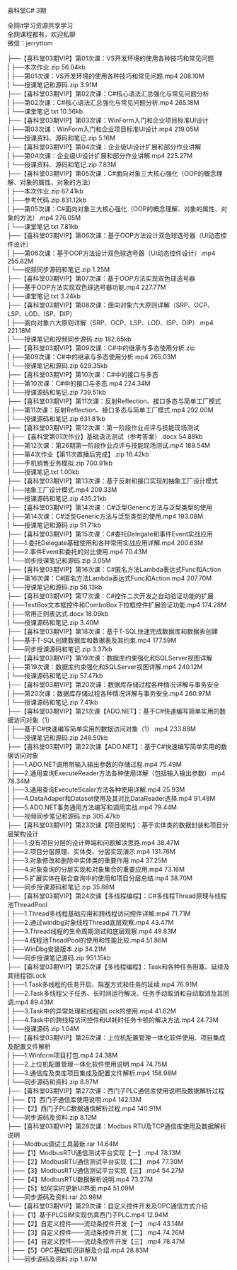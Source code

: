 喜科堂C# 3期

全网it学习资源共享学习<br>全网课程都有，欢迎私聊<br>微信：jerryttom<br>

├──【喜科堂03期VIP】第01次课：VS开发环境的使用各种技巧和常见问题<br> | ├──本次作业.zip 56.04kb<br> | ├──第01次课：VS开发环境的使用各种技巧和常见问题.mp4 208.10M<br> | └──授课笔记和源码.zip 3.91M<br> ├──【喜科堂03期VIP】第02次课：C#核心语法汇总强化与常见问题分析<br> | ├──第02次课：C#核心语法汇总强化与常见问题分析.mp4 265.18M<br> | └──课堂笔记.txt 10.56kb<br> ├──【喜科堂03期VIP】第03次课：WinForm入门和企业项目标准UI设计<br> | ├──第03次课：WinForm入门和企业项目标准UI设计.mp4 219.05M<br> | └──授课资料、源码和笔记.zip 5.16M<br> ├──【喜科堂03期VIP】第04次课：企业级UI设计扩展和部分作业讲解<br> | ├──第04次课：企业级UI设计扩展和部分作业讲解.mp4 225.27M<br> | └──授课资料、源码和笔记.zip 7.83M<br> ├──【喜科堂03期VIP】第05次课：C#面向对象三大核心强化（OOP的概念理解、对象的属性、对象的方法）<br> | ├──本次作业.zip 67.41kb<br> | ├──参考代码.zip 831.12kb<br> | ├──第05次课：C#面向对象三大核心强化（OOP的概念理解、对象的属性、对象的方法）.mp4 276.05M<br> | └──课堂笔记.txt 7.81kb<br> ├──【喜科堂03期VIP】第06次课：基于OOP方法设计双色球选号器（UI动态控件设计）<br> | ├──第06次课：基于OOP方法设计双色球选号器（UI动态控件设计）.mp4 255.82M<br> | └──视频同步源码和笔记.zip 1.25M<br> ├──【喜科堂03期VIP】第07次课：基于OOP方法实现双色球选号器<br> | ├──基于OOP方法实现双色球选号器功能.mp4 227.77M<br> | └──课堂笔记.txt 3.24kb<br> ├──【喜科堂03期VIP】第08次课：面向对象六大原则详解（SRP、OCP、LSP、LOD、ISP、DIP）<br> | ├──面向对象六大原则详解（SRP、OCP、LSP、LOD、ISP、DIP）.mp4 221.18M<br> | └──授课笔记和视频同步源码.zip 182.65kb<br> ├──【喜科堂03期VIP】第09次课：C#中的继承与多态使用分析.zip<br> | ├──第09次课：C#中的继承与多态使用分析.mp4 265.03M<br> | └──授课笔记和源码.zip 629.35kb<br> ├──【喜科堂03期VIP】第10次课：C#中的接口与多态<br> | ├──第10次课：C#中的接口与多态.mp4 224.34M<br> | └──授课源码和笔记.zip 739.51kb<br> ├──【喜科堂03期VIP】第11次课：反射Reflection、接口多态与简单工厂模式<br> | ├──第11次课：反射Reflection、接口多态与简单工厂模式.mp4 292.00M<br> | └──授课源码和笔记.zip 631.81kb<br> ├──【喜科堂03期VIP】第12次课：第一阶段作业点评与技能现场测试<br> | ├──【喜科堂第01次作业】基础语法测试（参考答案）.docx 54.88kb<br> | ├──第12次课：第26期第一阶段作业点评与技能现场测试.mp4 189.54M<br> | ├──第4次作业【第11次直播后完成】.zip 16.42kb<br> | ├──手机销售业务模拟.zip 700.91kb<br> | └──授课笔记.txt 1.00kb<br> ├──【喜科堂03期VIP】第13次课：基于反射和接口实现的抽象工厂设计模式<br> | ├──抽象工厂设计模式.mp4 209.33M<br> | └──授课源码和笔记.zip 435.21kb<br> ├──【喜科堂03期VIP】第14次课：C#泛型Generic方法与泛型类型的使用<br> | ├──第14次课：C#泛型Generic方法与泛型类型的使用.mp4 193.08M<br> | └──授课笔记和源码.zip 51.71kb<br> ├──【喜科堂03期VIP】第15次课：C#委托Delegate和事件Event实战应用<br> | ├──1.委托Delegate基础使用和各种常用实战应用详解.mp4 200.63M<br> | ├──2.事件Event和委托的对比使用.mp4 70.43M<br> | └──同步授课笔记和源码.zip 3.05M<br> ├──【喜科堂03期VIP】第16次课：C#匿名方法Lambda表达式Func和Action<br> | ├──第16次课：C#匿名方法Lambda表达式Func和Action.mp4 207.70M<br> | └──授课笔记和源码.zip 58.13kb<br> ├──【喜科堂03期VIP】第17次课：C#控件二次开发之自动验证功能的扩展<br> | ├──TextBox文本框控件和ComboBox下拉框控件扩展验证功能.mp4 174.28M<br> | ├──常用正则表达式.docx 18.09kb<br> | └──授课源码和笔记.zip 3.40M<br> ├──【喜科堂03期VIP】第18次课：基于T-SQL快速完成数据库和数据表创建<br> | ├──基于T-SQL创建数据库和数据表及其约束.mp4 177.59M<br> | └──同步授课源码和笔记.zip 3.37kb<br> ├──【喜科堂03期VIP】第19次课：数据库约束强化和SQLServer视图详解<br> | ├──第19次课：数据库约束强化和SQLServer视图详解.mp4 240.12M<br> | └──授课源码和笔记.zip 57.47kb<br> ├──【喜科堂03期VIP】第20次课：数据库存储过程各种情况详解与事务安全<br> | ├──第20次课：数据库存储过程各种情况详解与事务安全.mp4 260.97M<br> | └──授课源码和笔记.zip 7.41kb<br> ├──【喜科堂03期VIP】第21次课【ADO.NET】：基于C#快速编写简单实用的数据访问对象（1）<br> | ├──基于C#快速编写简单实用的数据访问对象（1）.mp4 233.88M<br> | └──授课笔记和源码.zip 248.50kb<br> ├──【喜科堂03期VIP】第22次课【ADO.NET】：基于C#快速编写简单实用的数据访问对象<br> | ├──1.ADO.NET调用带输入输出参数的存储过程.mp4 75.49M<br> | ├──2.通用查询ExecuteReader方法各种使用详解（包括输入输出参数）.mp4 78.34M<br> | ├──3.通用查询ExecuteScalar方法各种使用详解.mp4 25.93M<br> | ├──4.DataAdaper和Dataset使用及其对比DataReader选择.mp4 91.48M<br> | ├──5.ADO.NET事务通用方法编写和调用实战.mp4 79.44M<br> | └──视频同步笔记和源码.zip 305.47kb<br> ├──【喜科堂03期VIP】第23次课【项目架构】：基于实体类的数据封装和项目分层架构设计<br> | ├──1.没有项目分层的设计弊端和问题解决思路.mp4 38.47M<br> | ├──2.项目分层原理、实体类、分层实现演示.mp4 131.76M<br> | ├──3.对象修改和删除中实体类的重要作用.mp4 37.25M<br> | ├──4.对象查询的分层实现和对象集合的重要应用.mp4 73.16M<br> | ├──5.扩展实体在联合查询中的使用和项目分层总结.mp4 38.70M<br> | └──同步授课源码和笔记.zip 35.88M<br> ├──【喜科堂03期VIP】第24次课【多线程编程】：C#多线程Thread原理与线程池ThreadPool<br> | ├──1.Thread多线程基础应用和跨线程访问控件详解.mp4 71.71M<br> | ├──2.通过windbg对象线程Thread底层观察.mp4 43.47M<br> | ├──3.Thread线程的生命周期测试和底层观察.mp4 49.83M<br> | ├──4.线程池TheadPool的使用和性能比较.mp4 51.86M<br> | ├──WinDbg安装版本.zip 34.21M<br> | └──同步授课笔记源码.zip 951.15kb<br> ├──【喜科堂03期VIP】第25次课【多线程编程】：Task和各种任务阻塞、延续及其线程锁Lock<br> | ├──1.Task多线程的任务开启、阻塞方式和任务的延续.mp4 76.91M<br> | ├──2.Task多线程父子任务、长时间运行解决、任务手动取消和自动取消及其回调.mp4 89.43M<br> | ├──3.Task中的异常处理和线程锁Lock的使用.mp4 41.62M<br> | ├──4.Task中的跨线程访问控件和UI耗时任务卡顿的解决方法.mp4 24.73M<br> | └──授课源码.zip 1.04M<br> ├──【喜科堂03期VIP】第26次课：上位机配置管理一体化软件使用、项目集成及配置文件解析<br> | ├──1.Winform项目打包.mp4 24.38M<br> | ├──2.上位机配置管理一体化软件使用说明.mp4 74.75M<br> | ├──3.通信库及类库项目集成及配置文件解析.mp4 158.98M<br> | └──同步源码和资料.zip 8.87M<br> ├──【喜科堂03期VIP】第27次课：西门子PLC通信库使用说明及数据解析过程<br> | ├──【1】西门子通信库使用说明.mp4 142.13M<br> | ├──【2】西门子PLC数据通信解析过程.mp4 140.91M<br> | └──同步源码及资料.zip 8.12M<br> ├──【喜科堂03期VIP】第28次课：Modbus RTU及TCP通信库使用及数据解析说明<br> | ├──Modbus调试工具最新.rar 14.64M<br> | ├──【1】ModbusRTU通信测试平台实现【一】.mp4 78.13M<br> | ├──【2】ModbusRTU通信测试平台实现【二】.mp4 77.30M<br> | ├──【3】ModbusRTU通信测试平台实现【三】.mp4 54.27M<br> | ├──【4】ModbusRTU数据解析说明.mp4 73.27M<br> | ├──【5】如何实时更新UI界面.mp4 51.09M<br> | └──同步源码及资料.rar 20.98M<br> └──【喜科堂03期VIP】第29次课：自定义控件开发及OPC通信方式介绍<br> | ├──【1】基于PLCSIM实现仿真西门子PLC.mp4 12.94M<br> | ├──【2】自定义控件——流动条控件开发【一】.mp4 43.14M<br> | ├──【3】自定义控件——流动条控件开发【二】.mp4 74.26M<br> | ├──【4】自定义控件——流动条控件开发【三】.mp4 78.47M<br> | ├──【5】OPC基础知识讲解及介绍.mp4 28.83M<br> | └──同步源码及资料.zip 1.87M